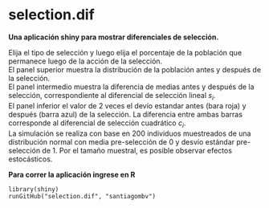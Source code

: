 selection.dif
=============

**Una aplicación shiny para mostrar diferenciales de selección.**

Elija el tipo de selección y luego elija el porcentaje de la población que permanece luego de la acción de la selección.  
El panel superior muestra la distribución de la población antes y después de la selección.  
El panel intermedio muestra la diferencia de medias antes y después de la selección, correspondiente al diferencial de selección lineal $s_{i}$.  
El panel inferior el valor de 2 veces el devío estandar antes (bara roja) y después (barra azul) de la selección. La diferencia entre ambas barras corresponde al diferencial de selección cuadrático $c_{i}$.  
La simulación se realiza con base en 200 individuos muestreados de una distribución normal con media pre-selección de 0 y desvío estándar pre-selección de 1. Por el tamaño muestral, es posible observar efectos estocásticos.

**Para correr la aplicación ingrese en R**

```
library(shiny)
runGitHub("selection.dif", "santiagombv")
```